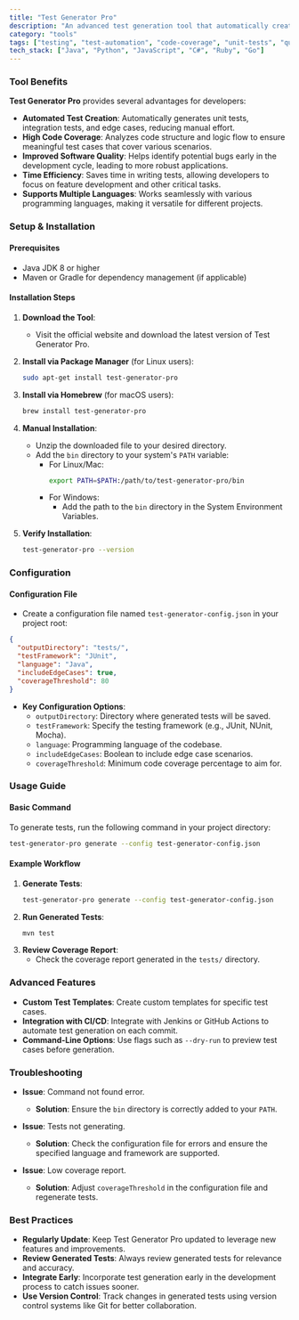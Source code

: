 ```yaml
---
title: "Test Generator Pro"
description: "An advanced test generation tool that automatically creates comprehensive test suites including unit tests, integration tests, and edge case scenarios, ensuring robust software quality."
category: "tools"
tags: ["testing", "test-automation", "code-coverage", "unit-tests", "quality-assurance", "tdd", "automation", "software-testing"]
tech_stack: ["Java", "Python", "JavaScript", "C#", "Ruby", "Go"]
---
```


### Tool Benefits
**Test Generator Pro** provides several advantages for developers:
- **Automated Test Creation**: Automatically generates unit tests, integration tests, and edge cases, reducing manual effort.
- **High Code Coverage**: Analyzes code structure and logic flow to ensure meaningful test cases that cover various scenarios.
- **Improved Software Quality**: Helps identify potential bugs early in the development cycle, leading to more robust applications.
- **Time Efficiency**: Saves time in writing tests, allowing developers to focus on feature development and other critical tasks.
- **Supports Multiple Languages**: Works seamlessly with various programming languages, making it versatile for different projects.

### Setup & Installation
#### Prerequisites
- Java JDK 8 or higher
- Maven or Gradle for dependency management (if applicable)

#### Installation Steps
1. **Download the Tool**:
   - Visit the official website and download the latest version of Test Generator Pro.

2. **Install via Package Manager** (for Linux users):
   ```bash
   sudo apt-get install test-generator-pro
   ```

3. **Install via Homebrew** (for macOS users):
   ```bash
   brew install test-generator-pro
   ```

4. **Manual Installation**:
   - Unzip the downloaded file to your desired directory.
   - Add the `bin` directory to your system's `PATH` variable:
     - For Linux/Mac:
       ```bash
       export PATH=$PATH:/path/to/test-generator-pro/bin
       ```
     - For Windows:
       - Add the path to the `bin` directory in the System Environment Variables.

5. **Verify Installation**:
   ```bash
   test-generator-pro --version
   ```

### Configuration
#### Configuration File
- Create a configuration file named `test-generator-config.json` in your project root:
```json
{
  "outputDirectory": "tests/",
  "testFramework": "JUnit",
  "language": "Java",
  "includeEdgeCases": true,
  "coverageThreshold": 80
}
```
- **Key Configuration Options**:
  - `outputDirectory`: Directory where generated tests will be saved.
  - `testFramework`: Specify the testing framework (e.g., JUnit, NUnit, Mocha).
  - `language`: Programming language of the codebase.
  - `includeEdgeCases`: Boolean to include edge case scenarios.
  - `coverageThreshold`: Minimum code coverage percentage to aim for.

### Usage Guide
#### Basic Command
To generate tests, run the following command in your project directory:
```bash
test-generator-pro generate --config test-generator-config.json
```
#### Example Workflow
1. **Generate Tests**:
   ```bash
   test-generator-pro generate --config test-generator-config.json
   ```
2. **Run Generated Tests**:
   ```bash
   mvn test
   ```
3. **Review Coverage Report**:
   - Check the coverage report generated in the `tests/` directory.

### Advanced Features
- **Custom Test Templates**: Create custom templates for specific test cases.
- **Integration with CI/CD**: Integrate with Jenkins or GitHub Actions to automate test generation on each commit.
- **Command-Line Options**: Use flags such as `--dry-run` to preview test cases before generation.

### Troubleshooting
- **Issue**: Command not found error.
  - **Solution**: Ensure the `bin` directory is correctly added to your `PATH`.
  
- **Issue**: Tests not generating.
  - **Solution**: Check the configuration file for errors and ensure the specified language and framework are supported.

- **Issue**: Low coverage report.
  - **Solution**: Adjust `coverageThreshold` in the configuration file and regenerate tests.

### Best Practices
- **Regularly Update**: Keep Test Generator Pro updated to leverage new features and improvements.
- **Review Generated Tests**: Always review generated tests for relevance and accuracy.
- **Integrate Early**: Incorporate test generation early in the development process to catch issues sooner.
- **Use Version Control**: Track changes in generated tests using version control systems like Git for better collaboration.
